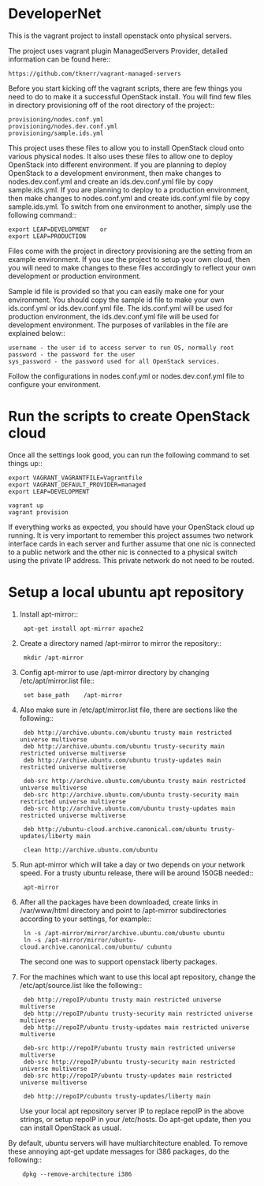 DeveloperNet
============

This is the vagrant project to install openstack onto physical servers.

The project uses vagrant plugin ManagedServers Provider, detailed information
can be found here::

    https://github.com/tknerr/vagrant-managed-servers

Before you start kicking off the vagrant scripts, there are few things you
need to do to make it a successful OpenStack install. You will find few files
in directory provisioning off of the root directory of the project::

    provisioning/nodes.conf.yml
    provisioning/nodes.dev.conf.yml
    provisioning/sample.ids.yml

This project uses these files to allow you to install OpenStack cloud onto
various physical nodes. It also uses these files to allow one to deploy
OpenStack into different environment. If you are planning to deploy OpenStack
to a development environment, then make changes to nodes.dev.conf.yml and
create an ids.dev.conf.yml file by copy sample.ids.yml. If you are
planning to deploy to a production environment, then make changes to
nodes.conf.yml and create ids.conf.yml file by copy sample.ids.yml. To switch
from one environment to another, simply use the following command::

    export LEAP=DEVELOPMENT   or
    export LEAP=PRODUCTION

Files come with the project in directory provisioning are the setting from
an example environment. If you use the project to setup your own cloud, then
you will need to make changes to these files accordingly to reflect your own
development or production environment.


Sample id file is provided so that you can easily make one for your
environment. You should copy the sample id file to make your own ids.conf.yml
or ids.dev.conf.yml file. The ids.conf.yml will be used for production
environment, the ids.dev.conf.yml file will be used for development
environment. The purposes of varilables in the file are explained below::

    username - the user id to access server to run OS, normally root
    password - the password for the user
    sys_password - the password used for all OpenStack services.

Follow the configurations in nodes.conf.yml or nodes.dev.conf.yml file to
configure your environment.


Run the scripts to create OpenStack cloud
=========================================

Once all the settings look good, you can run the following command to set
things up::

    export VAGRANT_VAGRANTFILE=Vagrantfile
    export VAGRANT_DEFAULT_PROVIDER=managed
    export LEAP=DEVELOPMENT

    vagrant up
    vagrant provision

If everything works as expected, you should have your OpenStack cloud
up running. It is very important to remember this project assumes two network
interface cards in each server and further assume that one nic is connected
to a public network and the other nic is connected to a physical switch using
the private IP address. This private network do not need to be routed.


Setup a local ubuntu apt repository
===================================

1. Install apt-mirror::

        apt-get install apt-mirror apache2

2. Create a directory named /apt-mirror to mirror the repository::

        mkdir /apt-mirror

3. Config apt-mirror to use /apt-mirror directory by changing
/etc/apt/mirror.list file::

        set base_path    /apt-mirror

4. Also make sure in /etc/apt/mirror.list file, there are sections like the
following::

        deb http://archive.ubuntu.com/ubuntu trusty main restricted universe multiverse
        deb http://archive.ubuntu.com/ubuntu trusty-security main restricted universe multiverse
        deb http://archive.ubuntu.com/ubuntu trusty-updates main restricted universe multiverse

        deb-src http://archive.ubuntu.com/ubuntu trusty main restricted universe multiverse
        deb-src http://archive.ubuntu.com/ubuntu trusty-security main restricted universe multiverse
        deb-src http://archive.ubuntu.com/ubuntu trusty-updates main restricted universe multiverse

        deb http://ubuntu-cloud.archive.canonical.com/ubuntu trusty-updates/liberty main

        clean http://archive.ubuntu.com/ubuntu

5. Run apt-mirror which will take a day or two depends on your network
   speed. For a trusty ubuntu release, there will be around 150GB needed::

        apt-mirror

6. After all the packages have been downloaded, create links in /var/www/html
   directory and point to /apt-mirror subdirectories according to your
   settings, for example::

        ln -s /apt-mirror/mirror/archive.ubuntu.com/ubuntu ubuntu
        ln -s /apt-mirror/mirror/ubuntu-cloud.archive.canonical.com/ubuntu/ cubuntu

   The second one was to support openstack liberty packages.

7. For the machines which want to use this local apt repository, change the
   /etc/apt/source.list like the following::

        deb http://repoIP/ubuntu trusty main restricted universe multiverse
        deb http://repoIP/ubuntu trusty-security main restricted universe multiverse
        deb http://repoIP/ubuntu trusty-updates main restricted universe multiverse

        deb-src http://repoIP/ubuntu trusty main restricted universe multiverse
        deb-src http://repoIP/ubuntu trusty-security main restricted universe multiverse
        deb-src http://repoIP/ubuntu trusty-updates main restricted universe multiverse

        deb http://repoIP/cubuntu trusty-updates/liberty main

   Use your local apt repository server IP to replace repoIP in the above
   strings, or setup repoIP in your /etc/hosts. 
   Do apt-get update, then you can install OpenStack as usual.

By default, ubuntu servers will have multiarchitecture enabled. To remove
these annoying apt-get update messages for i386 packages, do the following::

        dpkg --remove-architecture i386
